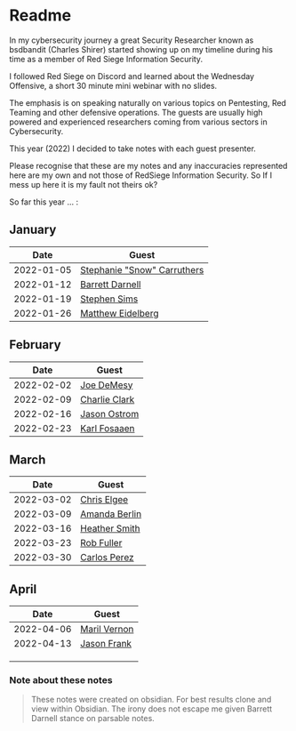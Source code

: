 # Readme

In my cybersecurity journey a great Security Researcher known as bsdbandit (Charles Shirer) started showing up on my timeline during his time as a member of Red Siege Information Security.

 I followed Red Siege on Discord and learned about the Wednesday Offensive, a short 30 minute mini webinar with no slides. 

The emphasis is on speaking naturally on various topics on Pentesting, Red Teaming and other defensive operations. The guests are usually high powered and experienced researchers coming from various sectors in Cybersecurity.

This year (2022) I decided to take notes with each guest presenter.

Please recognise that these are my notes and any inaccuracies represented here are my own and not those of RedSiege Information Security. So If I mess up here it is my fault not theirs ok?


So far this year ... :

## January

| Date        | Guest       |
| ----------- | ----------- |
| 2022-01-05  | [Stephanie "Snow" Carruthers](https://github.com/quincyntuli/RedSiege-Wednesday-Offensive/tree/main/2022-01-05%20-%20Stephanie%20Snow%20Carruthers) |
| 2022-01-12  | [Barrett Darnell](https://github.com/quincyntuli/RedSiege-Wednesday-Offensive/tree/main/2022-01-12%20-%20Barrett%20Darnell)             |
| 2022-01-19  | [Stephen Sims](https://github.com/quincyntuli/RedSiege-Wednesday-Offensive/tree/main/2022-01-19%20-%20Stephen%20Sims)                |
| 2022-01-26 | [Matthew Eidelberg](https://github.com/quincyntuli/RedSiege-Wednesday-Offensive/tree/main/2022-01-26%20-%20Matthew%20Eidelberg)         |

## February

| Date        | Guest       |
| ----------- | ----------- |
| 2022-02-02  | [Joe DeMesy](https://github.com/quincyntuli/RedSiege-Wednesday-Offensive/tree/main/2022-02-02%20-%20Joe%20Demesy) |
| 2022-02-09  | [Charlie Clark](https://github.com/quincyntuli/RedSiege-Wednesday-Offensive/tree/main/2022-02-09%20-%20Charlie%20Clark) |
| 2022-02-16  | [Jason Ostrom](https://github.com/quincyntuli/RedSiege-Wednesday-Offensive/tree/main/2022-02-16%20-%20Jason%20Ostrom) |
| 2022-02-23  |[Karl Fosaaen](https://github.com/quincyntuli/RedSiege-Wednesday-Offensive/tree/main/2022-02-23%20-%20Karl%20Fosaaen)  |

## March

| Date        | Guest       |
| ----------- | ----------- |
| 2022-03-02  | [Chris Elgee](https://github.com/quincyntuli/RedSiege-Wednesday-Offensive/tree/main/2022-03-02%20-%20Chris%20Elgee)  |
| 2022-03-09  | [Amanda Berlin](https://github.com/quincyntuli/RedSiege-Wednesday-Offensive/tree/main/2022-03-09%20-%20Amanda%20Berlin)|
| 2022-03-16  | [Heather Smith](https://github.com/quincyntuli/Watching-RedSiege-Wednesday-Offensive/tree/main/2022-03-16%20-%20Heather%20Smith) |
| 2022-03-23  | [Rob Fuller](https://github.com/quincyntuli/Watching-RedSiege-Wednesday-Offensive/tree/main/2022-03-23%20-%20Rob%20Fuller) |
| 2022-03-30  | [Carlos Perez](https://github.com/quincyntuli/Watching-RedSiege-Wednesday-Offensive/tree/main/2022-03-30%20-%20Carlos%20Perez) |


## April

| Date        | Guest       |
| ----------- | ----------- |
| 2022-04-06  | [Maril Vernon](https://github.com/quincyntuli/Watching-RedSiege-Wednesday-Offensive/tree/main/2022-04-06%20-%20Maril%20Vernon)  |
| 2022-04-13  | [Jason Frank](https://github.com/quincyntuli/Watching-RedSiege-Wednesday-Offensive) |
|   |  |
|   |  |
|   |  |






### Note about these notes 
>These notes were created on obsidian. For best results clone and view within Obsidian. The irony does not escape me given Barrett Darnell stance on parsable notes.
